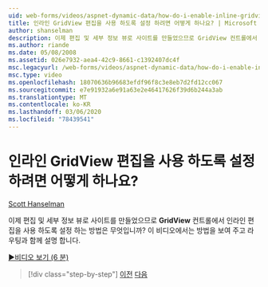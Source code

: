 ```yaml
---
uid: web-forms/videos/aspnet-dynamic-data/how-do-i-enable-inline-gridview-editing
title: 인라인 GridView 편집을 사용 하도록 설정 하려면 어떻게 하나요? | Microsoft Docs
author: shanselman
description: 이제 편집 및 세부 정보 뷰로 사이트를 만들었으므로 GridView 컨트롤에서 인라인 편집을 사용 하도록 설정 하는 방법은 무엇입니까? 이 비디오는 다음을 보여 주고 touch.
ms.author: riande
ms.date: 05/08/2008
ms.assetid: 026e7932-aea4-42c9-8661-c1392407dc4f
msc.legacyurl: /web-forms/videos/aspnet-dynamic-data/how-do-i-enable-inline-gridview-editing
msc.type: video
ms.openlocfilehash: 18070636b96683efdf96f8c3e8eb7d2fd12cc067
ms.sourcegitcommit: e7e91932a6e91a63e2e46417626f39d6b244a3ab
ms.translationtype: MT
ms.contentlocale: ko-KR
ms.lasthandoff: 03/06/2020
ms.locfileid: "78439541"
---
```

# <a name="how-do-i-enable-inline-gridview-editing"></a>인라인 GridView 편집을 사용 하도록 설정 하려면 어떻게 하나요?

[Scott Hanselman](https://github.com/shanselman)

이제 편집 및 세부 정보 뷰로 사이트를 만들었으므로 **GridView** 컨트롤에서 인라인 편집을 사용 하도록 설정 하는 방법은 무엇입니까? 이 비디오에서는 방법을 보여 주고 라우팅과 함께 설명 합니다.

[&#9654;비디오 보기 (6 분)](https://channel9.msdn.com/Blogs/ASP-NET-Site-Videos/how-do-i-enable-inline-gridview-editing)

> [!div class="step-by-step"]
> [이전](your-first-scaffold-and-what-is-dynamic-data.md)
> [다음](how-do-i-change-how-my-fields-render.md)
